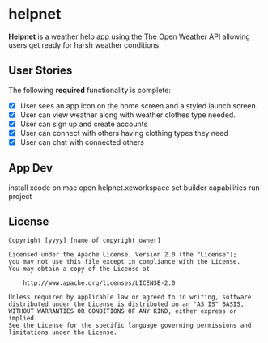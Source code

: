 # helpnet


**Helpnet** is a weather help app using the [The Open Weather API](https://openweathermap.org/) allowing users get ready for harsh weather conditions.

## User Stories

The following **required** functionality is complete:

- [x] User sees an app icon on the home screen and a styled launch screen.
- [x] User can view weather along with weather clothes type needed.
- [x] User can sign up and create accounts 
- [x] User can connect with others having clothing types they need 
- [x] User can chat with connected others
 
## App Dev
install xcode on mac
open helpnet.xcworkspace
set builder capabilities
run project


## License

    Copyright [yyyy] [name of copyright owner]

    Licensed under the Apache License, Version 2.0 (the "License");
    you may not use this file except in compliance with the License.
    You may obtain a copy of the License at

        http://www.apache.org/licenses/LICENSE-2.0

    Unless required by applicable law or agreed to in writing, software
    distributed under the License is distributed on an "AS IS" BASIS,
    WITHOUT WARRANTIES OR CONDITIONS OF ANY KIND, either express or implied.
    See the License for the specific language governing permissions and
    limitations under the License.
